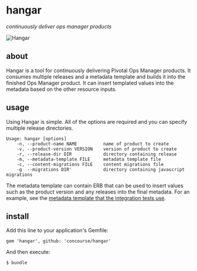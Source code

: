 # hangar

*continuously deliver ops manager products*

![Hangar](http://i.imgur.com/HoQHv2Q.jpg?2)

## about

Hangar is a tool for continuously delivering Pivotal Ops Manager products. It
consumes multiple releases and a metadata template and builds it
into the finished Ops Manager product. It can insert templated values into the
metadata based on the other resource inputs.

## usage

Using Hangar is simple. All of the options are required and you can specify
multiple release directories.

    Usage: hangar [options]
        -n, --product-name NAME          name of product to create
        -v, --product-version VERSION    version of product to create
        -r, --release-dir DIR            directory containing release
        -m, --metadata-template FILE     metadata template file
        -c, --content-migrations FILE    content migrations file
        -g  --migrations DIR'            directory containing javascript migrations

The metadata template can contain ERB that can be used to insert values such as the product version and any releases into the final metadata. For an example, see the [metadata template that the integration tests use](spec/assets/metadata/metadata.yml.erb).

## install

Add this line to your application's Gemfile:

    gem 'hangar', github: 'concourse/hangar'

And then execute:

    $ bundle

